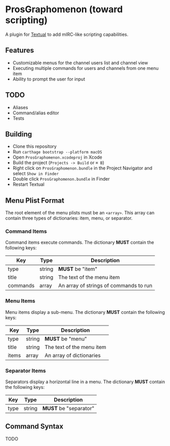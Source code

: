 # ProsGraphomenon (toward scripting)

A plugin for [Textual](https://www.codeux.com/textual/) to add mIRC-like scripting capabilities.

## Features

* Customizable menus for the channel users list and channel view
* Executing multiple commands for users and channels from one menu item
* Ability to prompt the user for input

## TODO

* Aliases
* Command/alias editor
* Tests

## Building

* Clone this repository
* Run `carthage bootstrap --platform macOS`
* Open `ProsGraphomenon.xcodeproj` in Xcode
* Build the project (`Projects -> Build` or `⌘ B`)
* Right click on `ProsGraphomenon.bundle` in the Project Navigator and select `Show in Finder`
* Double click `ProsGraphomenon.bundle` in Finder
* Restart Textual

## Menu Plist Format

The root element of the menu plists must be an `<array>`. This array can contain three types of dictionaries: item, menu, or separator.

### Command Items

Command items execute commands. The dictionary **MUST** contain the following keys:

| Key      | Type     | Description                            |
| ---------|----------|----------------------------------------|
| type     | string   | **MUST** be "item"                     |
| title    | string   | The text of the menu item              |
| commands | array    | An array of strings of commands to run |

### Menu Items

Menu items display a sub-menu. The dictionary **MUST** contain the following keys:

| Key      | Type     | Description                            |
| ---------|----------|----------------------------------------|
| type     | string   | **MUST** be "menu"                     |
| title    | string   | The text of the menu item              |
| items    | array    | An array of dictionaries               |

### Separator Items

Separators display a horizontal line in a menu. The dictionary **MUST** contain the following keys:

| Key      | Type     | Description                            |
| ---------|----------|----------------------------------------|
| type     | string   | **MUST** be "separator"                |

## Command Syntax

TODO
